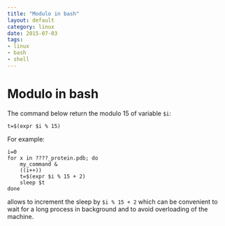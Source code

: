 ```yaml
---
title: "Modulo in bash"
layout: default
category: linux
date: 2015-07-03
tags:
- linux
- bash
- shell
---
```


# Modulo in bash

The command below return the modulo 15 of variable `$i`:

    t=$(expr $i % 15)

For example:

    i=0
    for x in ????_protein.pdb; do
        my_command &
        ((i++))
        t=$(expr $i % 15 + 2)
        sleep $t
    done

allows to increment the sleep by `$i % 15 + 2` which can be convenient to wait for a long process in background and to avoid overloading of the machine.
